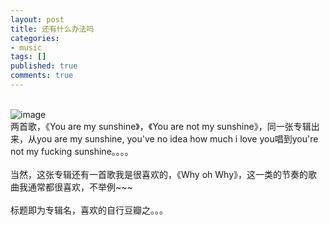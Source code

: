 ```yaml
---
layout: post
title: 还有什么办法吗
categories:
- music
tags: []
published: true
comments: true
---
```

<p><br /><img border="0" alt="image" align="left" src="http://t.douban.com/lpic/s1399764.jpg" /><br />两首歌，《You are my sunshine》，《You are not my sunshine》，同一张专辑出来，从you are my sunshine, you've no idea how much i love you唱到you're not my fucking sunshine。。。。<br /><br />当然，这张专辑还有一首歌我是很喜欢的，《Why oh Why》，这一类的节奏的歌曲我通常都很喜欢，不举例~~~<br /><br />标题即为专辑名，喜欢的自行豆瓣之。。。</p>
